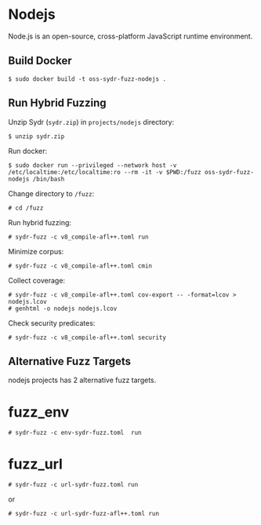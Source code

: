 # Nodejs

Node.js is an open-source, cross-platform JavaScript runtime environment.

## Build Docker

    $ sudo docker build -t oss-sydr-fuzz-nodejs .

## Run Hybrid Fuzzing

Unzip Sydr (`sydr.zip`) in `projects/nodejs` directory:

    $ unzip sydr.zip

Run docker:

    $ sudo docker run --privileged --network host -v /etc/localtime:/etc/localtime:ro --rm -it -v $PWD:/fuzz oss-sydr-fuzz-nodejs /bin/bash

Change directory to `/fuzz`:

    # cd /fuzz

Run hybrid fuzzing:

    # sydr-fuzz -c v8_compile-afl++.toml run

Minimize corpus:

    # sydr-fuzz -c v8_compile-afl++.toml cmin

Collect coverage:

    # sydr-fuzz -c v8_compile-afl++.toml cov-export -- -format=lcov > nodejs.lcov
    # genhtml -o nodejs nodejs.lcov

Check security predicates:

    # sydr-fuzz -c v8_compile-afl++.toml security

## Alternative Fuzz Targets

nodejs projects has 2 alternative fuzz targets.

# fuzz\_env

    # sydr-fuzz -c env-sydr-fuzz.toml  run

# fuzz\_url

    # sydr-fuzz -c url-sydr-fuzz.toml run

or

    # sydr-fuzz -c url-sydr-fuzz-afl++.toml run
